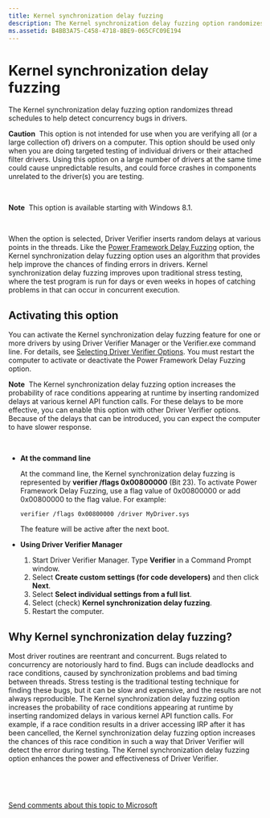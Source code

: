 ```yaml
---
title: Kernel synchronization delay fuzzing
description: The Kernel synchronization delay fuzzing option randomizes thread schedules to help detect concurrency bugs in drivers.
ms.assetid: B4BB3A75-C458-4718-8BE9-065CFC09E194
---
```


# Kernel synchronization delay fuzzing


The Kernel synchronization delay fuzzing option randomizes thread schedules to help detect concurrency bugs in drivers.

**Caution**  This option is not intended for use when you are verifying all (or a large collection of) drivers on a computer. This option should be used only when you are doing targeted testing of individual drivers or their attached filter drivers. Using this option on a large number of drivers at the same time could cause unpredictable results, and could force crashes in components unrelated to the driver(s) you are testing.

 

**Note**  This option is available starting with Windows 8.1.

 

When the option is selected, Driver Verifier inserts random delays at various points in the threads. Like the [Power Framework Delay Fuzzing](concurrency-stress-test.md) option, the Kernel synchronization delay fuzzing option uses an algorithm that provides help improve the chances of finding errors in drivers. Kernel synchronization delay fuzzing improves upon traditional stress testing, where the test program is run for days or even weeks in hopes of catching problems in that can occur in concurrent execution.

## <span id="Activating_this_option"></span><span id="activating_this_option"></span><span id="ACTIVATING_THIS_OPTION"></span>Activating this option


You can activate the Kernel synchronization delay fuzzing feature for one or more drivers by using Driver Verifier Manager or the Verifier.exe command line. For details, see [Selecting Driver Verifier Options](selecting-driver-verifier-options.md). You must restart the computer to activate or deactivate the Power Framework Delay Fuzzing option.

**Note**  The Kernel synchronization delay fuzzing option increases the probability of race conditions appearing at runtime by inserting randomized delays at various kernel API function calls. For these delays to be more effective, you can enable this option with other Driver Verifier options. Because of the delays that can be introduced, you can expect the computer to have slower response.

 

-   **At the command line**

    At the command line, the Kernel synchronization delay fuzzing is represented by **verifier /flags 0x00800000** (Bit 23). To activate Power Framework Delay Fuzzing, use a flag value of 0x00800000 or add 0x00800000 to the flag value. For example:

    ```
    verifier /flags 0x00800000 /driver MyDriver.sys
    ```

    The feature will be active after the next boot.

-   **Using Driver Verifier Manager**

    1.  Start Driver Verifier Manager. Type **Verifier** in a Command Prompt window.
    2.  Select **Create custom settings (for code developers)** and then click **Next**.
    3.  Select **Select individual settings from a full list**.
    4.  Select (check) **Kernel synchronization delay fuzzing**.
    5.  Restart the computer.

## <span id="Why_Kernel_synchronization_delay_fuzzing_"></span><span id="why_kernel_synchronization_delay_fuzzing_"></span><span id="WHY_KERNEL_SYNCHRONIZATION_DELAY_FUZZING_"></span>Why Kernel synchronization delay fuzzing?


Most driver routines are reentrant and concurrent. Bugs related to concurrency are notoriously hard to find. Bugs can include deadlocks and race conditions, caused by synchronization problems and bad timing between threads. Stress testing is the traditional testing technique for finding these bugs, but it can be slow and expensive, and the results are not always reproducible. The Kernel synchronization delay fuzzing option increases the probability of race conditions appearing at runtime by inserting randomized delays in various kernel API function calls. For example, if a race condition results in a driver accessing IRP after it has been cancelled, the Kernel synchronization delay fuzzing option increases the chances of this race condition in such a way that Driver Verifier will detect the error during testing. The Kernel synchronization delay fuzzing option enhances the power and effectiveness of Driver Verifier.

 

 

[Send comments about this topic to Microsoft](mailto:wsddocfb@microsoft.com?subject=Documentation%20feedback%20[devtest\devtest]:%20Kernel%20synchronization%20delay%20fuzzing%20%20RELEASE:%20%2811/17/2016%29&body=%0A%0APRIVACY%20STATEMENT%0A%0AWe%20use%20your%20feedback%20to%20improve%20the%20documentation.%20We%20don't%20use%20your%20email%20address%20for%20any%20other%20purpose,%20and%20we'll%20remove%20your%20email%20address%20from%20our%20system%20after%20the%20issue%20that%20you're%20reporting%20is%20fixed.%20While%20we're%20working%20to%20fix%20this%20issue,%20we%20might%20send%20you%20an%20email%20message%20to%20ask%20for%20more%20info.%20Later,%20we%20might%20also%20send%20you%20an%20email%20message%20to%20let%20you%20know%20that%20we've%20addressed%20your%20feedback.%0A%0AFor%20more%20info%20about%20Microsoft's%20privacy%20policy,%20see%20http://privacy.microsoft.com/default.aspx. "Send comments about this topic to Microsoft")




